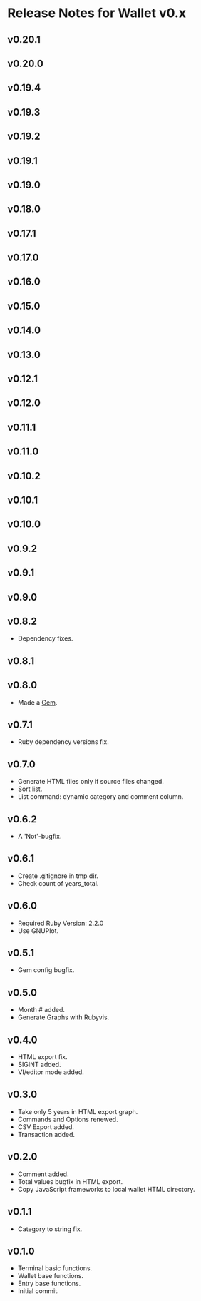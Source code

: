 # Release Notes for Wallet v0.x

## v0.20.1
## v0.20.0
## v0.19.4
## v0.19.3
## v0.19.2
## v0.19.1
## v0.19.0
## v0.18.0
## v0.17.1
## v0.17.0
## v0.16.0
## v0.15.0
## v0.14.0
## v0.13.0
## v0.12.1
## v0.12.0
## v0.11.1
## v0.11.0
## v0.10.2
## v0.10.1
## v0.10.0
## v0.9.2
## v0.9.1
## v0.9.0
## v0.8.2

- Dependency fixes.

## v0.8.1

## v0.8.0

- Made a [Gem](https://rubygems.org/gems/thefox-wallet).

## v0.7.1

- Ruby dependency versions fix.

## v0.7.0

- Generate HTML files only if source files changed.
- Sort list.
- List command: dynamic category and comment column.

## v0.6.2

- A 'Not'-bugfix.

## v0.6.1

- Create .gitignore in tmp dir.
- Check count of years_total.

## v0.6.0

- Required Ruby Version: 2.2.0
- Use GNUPlot.

## v0.5.1

- Gem config bugfix.

## v0.5.0

- Month # added.
- Generate Graphs with Rubyvis.

## v0.4.0

- HTML export fix.
- SIGINT added.
- VI/editor mode added.

## v0.3.0

- Take only 5 years in HTML export graph.
- Commands and Options renewed.
- CSV Export added.
- Transaction added.

## v0.2.0

- Comment added.
- Total values bugfix in HTML export.
- Copy JavaScript frameworks to local wallet HTML directory.

## v0.1.1

- Category to string fix.

## v0.1.0

- Terminal basic functions.
- Wallet base functions.
- Entry base functions.
- Initial commit.

